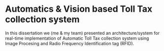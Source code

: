 # Automatics & Vision based Toll Tax collection system

In this dissertation we (me & my team) presented an architecture/system for real-time implementation of Automatic Toll Tax collection system using Image Procesing and Radio Frequency Identification tag (RFID).
